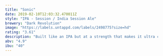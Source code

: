 ```yaml
---
title: "Sonic"
date: 2019-02-10T12:03:32.470011Z
style: "IPA - Session / India Session Ale"
brewery: "Dark Revolution"
image: "https://labels.untappd.com/labels/2498775?size=hd"
rating: "3.61"
description: "Built like an IPA but at a strength that makes it ultra crushable, Sonic is the full flavoured, hop forward pale ale that you can drink all day. Immense citrus hop aroma paired with a crisp, dry and balanced bitter finish."
abv: "4.9"
ibu: "40"
---
```

